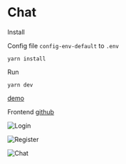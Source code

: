# Chat

Install

Config file `config-env-default` to `.env`

 ```
 yarn install
 ```

 Run

 ```
 yarn dev
 ```

 [demo]()

 Frontend
 [github]()

![Login](https://live.staticflickr.com/65535/52219394100_080644dc54_z.jpg "Login")

![Register](https://live.staticflickr.com/65535/52217903547_c9b2c777ee_z.jpg "Register")

![Chat](https://live.staticflickr.com/65535/52218912946_1318c15e6a_c.jpg "Chat")
